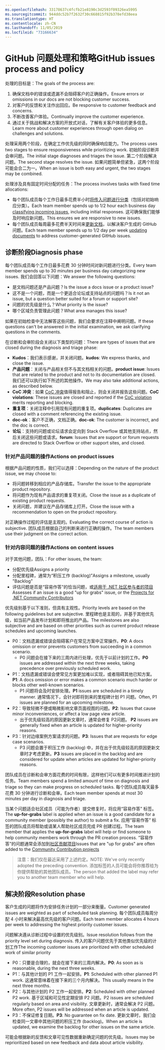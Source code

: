 ```yaml
---
ms.openlocfilehash: 33178637c4fcfb21e8190c3d2593f09326ea5995
ms.sourcegitcommit: 944ddc52b7f2632f30c668815f92b378efd38eea
ms.translationtype: HT
ms.contentlocale: zh-CN
ms.lasthandoff: 11/05/2019
ms.locfileid: "73166634"
---
```

# <a name="github-issues-process-and-policy"></a><span data-ttu-id="527d2-101">GitHub 问题处理和策略</span><span class="sxs-lookup"><span data-stu-id="527d2-101">GitHub issues process and policy</span></span>

<span data-ttu-id="527d2-102">处理的目标是：</span><span class="sxs-lookup"><span data-stu-id="527d2-102">The goals of the process are:</span></span>

1. <span data-ttu-id="527d2-103">确保文档中的错误或遗漏不会阻碍客户的正确操作。</span><span class="sxs-lookup"><span data-stu-id="527d2-103">Ensure errors or omissions in our docs are not blocking customer success.</span></span>
1. <span data-ttu-id="527d2-104">对客户的反馈和关注作出回应。</span><span class="sxs-lookup"><span data-stu-id="527d2-104">Be responsive to customer feedback and concerns.</span></span>
1. <span data-ttu-id="527d2-105">不断改善客户体验。</span><span class="sxs-lookup"><span data-stu-id="527d2-105">Continually improve the customer experience.</span></span>
1. <span data-ttu-id="527d2-106">通过关于挑战和解决方案的开放式对话，了解有关客户体验的更多信息。</span><span class="sxs-lookup"><span data-stu-id="527d2-106">Learn more about customer experiences through open dialog on challenges and solutions.</span></span>

<span data-ttu-id="527d2-107">处理采用两个阶段，在确定工作优先级的同时确保响应能力。</span><span class="sxs-lookup"><span data-stu-id="527d2-107">The process uses two stages to ensure responsiveness while prioritizing work.</span></span> <span data-ttu-id="527d2-108">初始阶段诊断并会审问题。</span><span class="sxs-lookup"><span data-stu-id="527d2-108">The initial stage diagnoses and triages the issue.</span></span> <span data-ttu-id="527d2-109">第二个阶段解决问题。</span><span class="sxs-lookup"><span data-stu-id="527d2-109">The second stage resolves the issue.</span></span> <span data-ttu-id="527d2-110">如果问题简单但紧急，这两个阶段可能会合二为一。</span><span class="sxs-lookup"><span data-stu-id="527d2-110">When an issue is both easy and urgent, the two stages may be combined.</span></span>

<span data-ttu-id="527d2-111">处理涉及具有固定时间分配的任务：</span><span class="sxs-lookup"><span data-stu-id="527d2-111">The process involves tasks with fixed time allocations:</span></span>

- <span data-ttu-id="527d2-112">每个团队成员每个工作日最多花费半小时[将传入问题进行分类](#diagnosis-phase)（包括对初始响应分类）。</span><span class="sxs-lookup"><span data-stu-id="527d2-112">Each team member spends up to 1/2 hour each business day [classifying incoming issues](#diagnosis-phase), including initial responses.</span></span> <span data-ttu-id="527d2-113">这可确保我们能够及时响应新问题。</span><span class="sxs-lookup"><span data-stu-id="527d2-113">This ensures we are responsive to new issues.</span></span>
- <span data-ttu-id="527d2-114">每个团队成员每周最多花费半天时间来[更新文档](#resolution-phase)，以解决客户生成的 GitHub 问题。</span><span class="sxs-lookup"><span data-stu-id="527d2-114">Each team member spends up to 1/2 day per week [updating documents](#resolution-phase) to address customer-generated GitHub issues.</span></span>

## <a name="diagnosis-phase"></a><span data-ttu-id="527d2-115">诊断阶段</span><span class="sxs-lookup"><span data-stu-id="527d2-115">Diagnosis phase</span></span>

<span data-ttu-id="527d2-116">每个团队成员每个工作日最多花费 30 分钟时间对新问题进行分类。</span><span class="sxs-lookup"><span data-stu-id="527d2-116">Every team member spends up to 30 minutes per business day categorizing new issues.</span></span> <span data-ttu-id="527d2-117">我们会回答以下问题：</span><span class="sxs-lookup"><span data-stu-id="527d2-117">We answer the following questions:</span></span>

- <span data-ttu-id="527d2-118">是文档问题还是产品问题？</span><span class="sxs-lookup"><span data-stu-id="527d2-118">Is the issue a docs issue or a product issue?</span></span>
- <span data-ttu-id="527d2-119">这不是一个问题，而是一个更适合论坛或支持站点的问题吗？</span><span class="sxs-lookup"><span data-stu-id="527d2-119">Is it not an issue, but a question better suited for a forum or support site?</span></span>
- <span data-ttu-id="527d2-120">问题的优先级是什么？</span><span class="sxs-lookup"><span data-stu-id="527d2-120">What priority is the issue?</span></span>
- <span data-ttu-id="527d2-121">哪个区域负责管理此问题？</span><span class="sxs-lookup"><span data-stu-id="527d2-121">What area manages this issue?</span></span>

<span data-ttu-id="527d2-122">如果在初始检查中无法解答这些问题，我们会要求在注释中阐明问题。</span><span class="sxs-lookup"><span data-stu-id="527d2-122">If these questions can't be answered in the initial examination, we ask clarifying questions in the comments.</span></span>

<span data-ttu-id="527d2-123">在诊断和会审阶段会关闭以下类型的问题：</span><span class="sxs-lookup"><span data-stu-id="527d2-123">There are types of issues that are closed during the diagnosis and triage phase:</span></span>

- <span data-ttu-id="527d2-124">**Kudos**：我们表示感谢，并关闭问题。</span><span class="sxs-lookup"><span data-stu-id="527d2-124">**kudos**: We express thanks, and close the issue.</span></span>
- <span data-ttu-id="527d2-125">**产品问题**：关闭与产品相关但不与其文档相关的问题。</span><span class="sxs-lookup"><span data-stu-id="527d2-125">**product issue**: Issues that are related to the product and not to its documentation are closed.</span></span> <span data-ttu-id="527d2-126">我们还可以执行如下所述的其他操作。</span><span class="sxs-lookup"><span data-stu-id="527d2-126">We may also take additional actions, as described below.</span></span>
- <span data-ttu-id="527d2-127">**CoC 冲突**：如果 [CoC 冲突](https://dotnetfoundation.org/code-of-conduct)值得报告和阻止，则会关闭并报告这些问题。</span><span class="sxs-lookup"><span data-stu-id="527d2-127">**CoC violations**: These issues are closed and reported if the [CoC violation](https://dotnetfoundation.org/code-of-conduct) merits reporting and blocking.</span></span>
- <span data-ttu-id="527d2-128">**重复项**：关闭注释中引用现有问题的重复项。</span><span class="sxs-lookup"><span data-stu-id="527d2-128">**duplicates**: Duplicates are closed with a comment referencing the existing issue.</span></span>
- <span data-ttu-id="527d2-129">**doc-ok**：客户不正确，文档正确。</span><span class="sxs-lookup"><span data-stu-id="527d2-129">**doc-ok**: The customer is incorrect, and the doc is correct.</span></span>
- <span data-ttu-id="527d2-130">**论坛**：支持的问题或论坛请求会定向到 Stack Overflow 或其他支持站点，然后关闭这些问题或请求。</span><span class="sxs-lookup"><span data-stu-id="527d2-130">**forum**: Issues that are support or forum requests are directed to Stack Overflow or other support sites, and closed.</span></span>

### <a name="actions-on-product-issues"></a><span data-ttu-id="527d2-131">针对产品问题的操作</span><span class="sxs-lookup"><span data-stu-id="527d2-131">Actions on product issues</span></span>

<span data-ttu-id="527d2-132">根据产品问题的性质，我们可以选择：</span><span class="sxs-lookup"><span data-stu-id="527d2-132">Depending on the nature of the product issue, we may choose to:</span></span>

- <span data-ttu-id="527d2-133">将问题转移到相应的产品存储库。</span><span class="sxs-lookup"><span data-stu-id="527d2-133">Transfer the issue to the appropriate product repository.</span></span>
- <span data-ttu-id="527d2-134">将问题作为现有产品请求的重复项关闭。</span><span class="sxs-lookup"><span data-stu-id="527d2-134">Close the issue as a duplicate of existing product requests.</span></span>
- <span data-ttu-id="527d2-135">关闭问题，并建议在产品存储库上打开。</span><span class="sxs-lookup"><span data-stu-id="527d2-135">Close the issue with a recommendation to open on the product repository.</span></span>

<span data-ttu-id="527d2-136">对正确操作过程的评估是主观的。</span><span class="sxs-lookup"><span data-stu-id="527d2-136">Evaluating the correct course of action is subjective.</span></span> <span data-ttu-id="527d2-137">团队成员根据自己的判断来进行正确的操作。</span><span class="sxs-lookup"><span data-stu-id="527d2-137">The team members use their judgment on the correct action.</span></span>

### <a name="actions-on-content-issues"></a><span data-ttu-id="527d2-138">针对内容问题的操作</span><span class="sxs-lookup"><span data-stu-id="527d2-138">Actions on content issues</span></span>

<span data-ttu-id="527d2-139">对于其他问题，团队：</span><span class="sxs-lookup"><span data-stu-id="527d2-139">For other issues, the team:</span></span>

- <span data-ttu-id="527d2-140">分配优先级</span><span class="sxs-lookup"><span data-stu-id="527d2-140">Assigns a priority</span></span>
- <span data-ttu-id="527d2-141">分配里程碑，通常为“积压工作 (backlog)”</span><span class="sxs-lookup"><span data-stu-id="527d2-141">Assigns a milestone, usually "Backlog"</span></span>
- <span data-ttu-id="527d2-142">评估问题是否是“容易作答”的恰当问题，或[适用于 .NET 社区参与者的项目](https://github.com/dotnet/docs/projects/35)</span><span class="sxs-lookup"><span data-stu-id="527d2-142">Assesses if an issue is a good "up for grabs" issue, or the [Projects for .NET Community Contributors](https://github.com/dotnet/docs/projects/35)</span></span>

<span data-ttu-id="527d2-143">优先级别基于以下准则，但具有主观性。</span><span class="sxs-lookup"><span data-stu-id="527d2-143">Priority levels are based on the following guidelines but are subjective.</span></span> <span data-ttu-id="527d2-144">里程碑也是主观的，并基于其他优先级，如当前产品发布计划和即将推出的产品。</span><span class="sxs-lookup"><span data-stu-id="527d2-144">The milestones are also subjective and are based on other priorities such as current product release schedules and upcoming launches.</span></span>

- <span data-ttu-id="527d2-145"> P0：文档遗漏或错误会阻碍客户在常见方案中正常操作。</span><span class="sxs-lookup"><span data-stu-id="527d2-145">**P0**: A docs omission or error prevents customers from succeeding in a common scenario.</span></span>
  - <span data-ttu-id="527d2-146">P0  问题会在接下来的三周内进行处理，优先于以前计划的工作。</span><span class="sxs-lookup"><span data-stu-id="527d2-146">**P0** issues are addressed within the next three weeks, taking precedence over previously scheduled work.</span></span>
- <span data-ttu-id="527d2-147"> P1：文档遗漏或错误会使常见方案更加难以实现，或者阻碍其他已知方案。</span><span class="sxs-lookup"><span data-stu-id="527d2-147">**P1**: A docs omission or error makes a common scenario much harder or blocks other well-known scenarios.</span></span>
  - <span data-ttu-id="527d2-148"> P1 问题将会及时安排处理。</span><span class="sxs-lookup"><span data-stu-id="527d2-148">**P1** issues are scheduled in a timely manner.</span></span> <span data-ttu-id="527d2-149">通常情况下，会针对即将到来的里程碑计划 P1 问题。</span><span class="sxs-lookup"><span data-stu-id="527d2-149">Often, P1 issues are planned for an upcoming milestone.</span></span>
- <span data-ttu-id="527d2-150"> P2：导致轻微不便或略微影响文章页面视图的问题。</span><span class="sxs-lookup"><span data-stu-id="527d2-150">**P2**: Issues that cause minor inconveniences, or affect a low page view article.</span></span>
  - <span data-ttu-id="527d2-151">出于优先级较高的原因更新文章时，通常会修复 P2问题。 </span><span class="sxs-lookup"><span data-stu-id="527d2-151">**P2** issues are generally fixed when an article is updated for higher-priority reasons.</span></span>
- <span data-ttu-id="527d2-152"> P3：针对边缘案例方案请求的问题。</span><span class="sxs-lookup"><span data-stu-id="527d2-152">**P3**: Issues that are requests for edge case scenarios.</span></span>
  - <span data-ttu-id="527d2-153"> P3 问题会置于积压工作 (backlog) 中，并在出于优先级较高的原因更新文章时才考虑更新。</span><span class="sxs-lookup"><span data-stu-id="527d2-153">**P3** issues are placed in the backlog and are considered for update when articles are updated for higher-priority reasons.</span></span>

<span data-ttu-id="527d2-154">团队成员在诊断和会审方面花费的时间有限，这样他们可以有更多时间推进计划的任务。</span><span class="sxs-lookup"><span data-stu-id="527d2-154">Team members spend a limited amount of time on diagnosis and triage so they can make progress on scheduled tasks.</span></span> <span data-ttu-id="527d2-155">每个团队成员每天最多花费 30 分钟进行诊断和会审。</span><span class="sxs-lookup"><span data-stu-id="527d2-155">Each team member spends at most 30 minutes per day in diagnosis and triage.</span></span>

<span data-ttu-id="527d2-156">当某个问题适合社区成员（可能为作者）提交修复时，将应用“容易作答”  标签。</span><span class="sxs-lookup"><span data-stu-id="527d2-156">The **up-for-grabs** label is applied when an issue is a good candidate for a community member (possibly the author) to submit a fix.</span></span> <span data-ttu-id="527d2-157">应用“容易作答”  标签的团队成员将帮助或请某人帮助社区成员完成 PR 创建过程。</span><span class="sxs-lookup"><span data-stu-id="527d2-157">The team member that applies the **up-for-grabs** label will help or find someone to help community members work through the PR creation process.</span></span> <span data-ttu-id="527d2-158">“容易作答”的问题通常会添加到[社区贡献项目](https://github.com/dotnet/docs/projects/35)</span><span class="sxs-lookup"><span data-stu-id="527d2-158">Issues that are "up for grabs" are often added to the [Community Contribution projects](https://github.com/dotnet/docs/projects/35)</span></span>

> <span data-ttu-id="527d2-159">注意：我们仅在最近采用了上述约定。</span><span class="sxs-lookup"><span data-stu-id="527d2-159">NOTE: We've only recently adopted the preceding convention.</span></span> <span data-ttu-id="527d2-160">添加标签的人员可能会将你推荐给为你提供帮助的其他团队成员。</span><span class="sxs-lookup"><span data-stu-id="527d2-160">The person that added the label may refer you to another team member who will help.</span></span>

## <a name="resolution-phase"></a><span data-ttu-id="527d2-161">解决阶段</span><span class="sxs-lookup"><span data-stu-id="527d2-161">Resolution phase</span></span>

<span data-ttu-id="527d2-162">客户生成的问题将作为安排任务计划的一部分来衡量。</span><span class="sxs-lookup"><span data-stu-id="527d2-162">Customer generated issues are weighted as part of scheduled task planning.</span></span> <span data-ttu-id="527d2-163">每个团队成员每周分配 4 小时来解决最高优先级的客户问题。</span><span class="sxs-lookup"><span data-stu-id="527d2-163">Each team member allocates 4 hours per week to addressing the highest priority customer issues.</span></span>

<span data-ttu-id="527d2-164">问题解决遵从诊断过程中设置的优先级别。</span><span class="sxs-lookup"><span data-stu-id="527d2-164">Issue resolution follows from the priority level set during diagnosis.</span></span> <span data-ttu-id="527d2-165">传入的客户问题优先于其他类似优先级的计划工作</span><span class="sxs-lookup"><span data-stu-id="527d2-165">The incoming customer issues are prioritized with other scheduled work of similar priority</span></span>

- <span data-ttu-id="527d2-166"> P0：只要是合理的，就会在接下来的三周内解决。</span><span class="sxs-lookup"><span data-stu-id="527d2-166">**P0**: As soon as is reasonable, during the next three weeks.</span></span>
- <span data-ttu-id="527d2-167"> P1：与其他计划的 P1 工作一起安排。</span><span class="sxs-lookup"><span data-stu-id="527d2-167">**P1**: Scheduled with other planned P1 work.</span></span> <span data-ttu-id="527d2-168">这通常意味着在接下来的三个月内解决。</span><span class="sxs-lookup"><span data-stu-id="527d2-168">This usually means in the next three months.</span></span>
- <span data-ttu-id="527d2-169"> P2：与其他计划的 P2 工作一起安排。</span><span class="sxs-lookup"><span data-stu-id="527d2-169">**P2**: Scheduled with other planned P2 work.</span></span> <span data-ttu-id="527d2-170">基于区域和可见性定期安排 P2 问题。</span><span class="sxs-lookup"><span data-stu-id="527d2-170">P2 issues are scheduled regularly based on area and visibility.</span></span> <span data-ttu-id="527d2-171">文章更新时，通常会解决 P2 问题。</span><span class="sxs-lookup"><span data-stu-id="527d2-171">More often, P2 issues will be addressed when an article is updated.</span></span>
- <span data-ttu-id="527d2-172"> P3：不保证修复日期。</span><span class="sxs-lookup"><span data-stu-id="527d2-172">**P3**: No guarantee on fix date.</span></span> <span data-ttu-id="527d2-173">更新文章时，我们会检查同一文章中其他问题的积压工作 (backlog)。</span><span class="sxs-lookup"><span data-stu-id="527d2-173">When an article is updated, we examine the backlog for other issues on the same article.</span></span>

<span data-ttu-id="527d2-174">可能会根据新的反馈和文章可见性数据重新确定问题的优先级。</span><span class="sxs-lookup"><span data-stu-id="527d2-174">Issues may be reprioritized based on new feedback and data about article visibility.</span></span>
